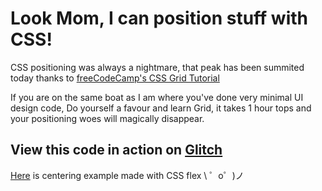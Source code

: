 Look Mom, I can position stuff with CSS!
======================================

CSS positioning was always a nightmare, that peak has been summited today thanks to [freeCodeCamp's CSS Grid Tutorial](freecodecamp.org)

If you are on the same boat as I am where you've done very minimal UI design code, 
Do yourself a favour and learn Grid, it takes 1 hour tops  and your positioning woes will magically disappear.

View this code in action on [Glitch](https://defiant-mercurial-camp.glitch.me)
------------------------------------------------------------------------------

[Here]() is centering example made with CSS flex
\ ゜o゜)ノ
